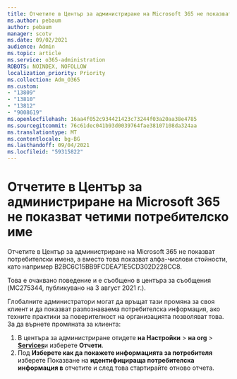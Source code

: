 ```yaml
---
title: Отчетите в Център за администриране на Microsoft 365 не показват четими потребителско име
ms.author: pebaum
author: pebaum
manager: scotv
ms.date: 09/02/2021
audience: Admin
ms.topic: article
ms.service: o365-administration
ROBOTS: NOINDEX, NOFOLLOW
localization_priority: Priority
ms.collection: Adm_O365
ms.custom:
- "13809"
- "13810"
- "13812"
- "9008619"
ms.openlocfilehash: 16aa4f052c934421423c73244f03a20aa38e4785
ms.sourcegitcommit: 76c61dec041b93d0039764fae38107108da324aa
ms.translationtype: MT
ms.contentlocale: bg-BG
ms.lasthandoff: 09/04/2021
ms.locfileid: "59315822"
---
```

# <a name="reports-in-microsoft-365-admin-center-do-not-show-readable-username"></a>Отчетите в Център за администриране на Microsoft 365 не показват четими потребителско име

Отчетите в Център за администриране на Microsoft 365 не показват потребителски имена, а вместо това показват алфа-числови стойности, като например B2BC6C15BB9FCDEA71E5CD302D228CC8.

Това е очаквано поведение и е съобщено в центъра за съобщения (MC275344, публикувано на 3 август 2021 г.). 

Глобалните администратори могат да връщат тази промяна за своя клиент и да показват разпознаваема потребителска информация, ако техните практики за поверителност на организацията позволяват това. За да върнете промяната за клиента:

1. В центъра за администриране отидете **на Настройки**  >  **на org**  >  [**Services**](https://admin.microsoft.com/Adminportal/Home#/Settings/Services)и изберете **Отчети**. 
1. Под **Изберете как да покажете информацията за потребителя** изберете Показване на **идентифицираща потребителска информация в** отчетите и след това стартирайте отново отчета.